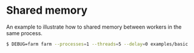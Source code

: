 # Shared memory

An example to illustrate how to shared memory between workers in the same process.

```bash
$ DEBUG=farm farm --processes=1 --threads=5 --delay=0 examples/basic
```
